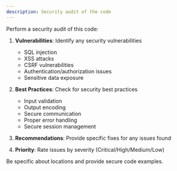 ```yaml
---
description: Security audit of the code
---
```


Perform a security audit of this code:

1. **Vulnerabilities**: Identify any security vulnerabilities
   - SQL injection
   - XSS attacks
   - CSRF vulnerabilities
   - Authentication/authorization issues
   - Sensitive data exposure

2. **Best Practices**: Check for security best practices
   - Input validation
   - Output encoding
   - Secure communication
   - Proper error handling
   - Secure session management

3. **Recommendations**: Provide specific fixes for any issues found

4. **Priority**: Rate issues by severity (Critical/High/Medium/Low)

Be specific about locations and provide secure code examples.